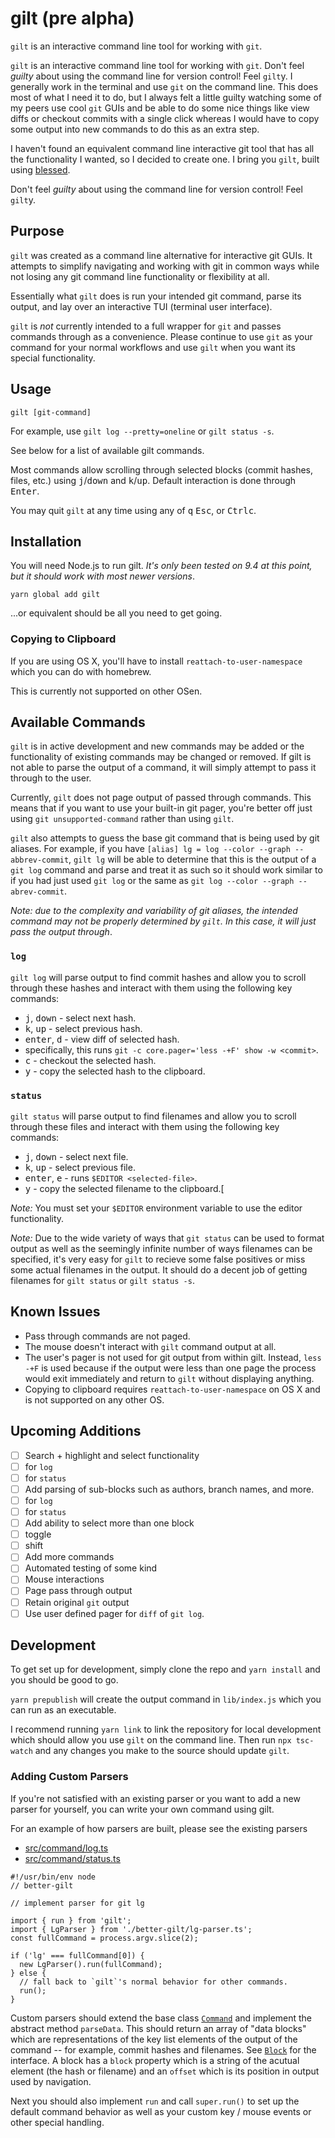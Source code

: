 # gilt (pre alpha)
`gilt` is an interactive command line tool for working with `git`.

`gilt` is an interactive command line tool for working with `git`. Don't feel
*guilty* about using the command line for version control! Feel `gilt`y.
I generally work in the terminal and use `git` on the command line. This does
most of what I need it to do, but I always felt a little guilty watching some
of my peers use cool `git` GUIs and be able to do some nice things like view
diffs or checkout commits with a single click whereas I would have to copy some
output into new commands to do this as an extra step.

I haven't found an equivalent command line interactive git tool that has all
the functionality I wanted, so I decided to create one. I bring you `gilt`,
built using [blessed](https://www.npmjs.com/package/blessed).

Don't feel _guilty_ about using the command line for version control!
Feel `gilt`y.

## Purpose
`gilt` was created as a command line alternative for interactive git GUIs. It
attempts to simplify navigating and working with git in common ways while not
losing any git command line functionality or flexibility at all.

Essentially what `gilt` does is run your intended git command, parse its
output, and lay over an interactive TUI (terminal user interface).

`gilt` is _not_ currently intended to a full wrapper for `git` and passes
commands through as a convenience. Please continue to use `git` as your command
for your normal workflows and use `gilt` when you want its special
functionality.

## Usage
```
gilt [git-command]
```

For example, use `gilt log --pretty=oneline` or `gilt status -s`.

See below for a list of available gilt commands.

Most commands allow scrolling through selected blocks (commit hashes, files,
etc.) using <kbd>j</kbd>/<kbd>down</kbd> and <kbd>k</kbd>/<kbd>up</kbd>.
Default interaction is done through <kbd>Enter</kbd>.

You may quit `gilt` at any time using any of <kbd>q</kbd> <kbd>Esc</kbd>, or
<kbd>Ctrl</kbd><kbd>c</kbd>.

## Installation
You will need Node.js to run gilt. _It's only been tested on 9.4 at this point,
but it should work with most newer versions_.

```
yarn global add gilt
```

...or equivalent should be all you need to get going.

### Copying to Clipboard

If you are using OS X, you'll have to install `reattach-to-user-namespace`
which you can do with homebrew.

This is currently not supported on other OSen.

## Available Commands
`gilt` is in active development and new commands may be added or the
functionality of existing commands may be changed or removed. If gilt is not
able to parse the output of a command, it will simply attempt to pass it
through to the user.

Currently, `gilt` does not page output of passed through commands. This means
that if you want to use your built-in git pager, you're better off just using
`git unsupported-command` rather than using `gilt`.

`gilt` also attempts to guess the base git command that is being used by
git aliases. For example, if you have `[alias] lg = log --color --graph
--abbrev-commit`, `gilt lg` will be able to determine that this is the output of a
`git log` command and parse and treat it as such so it should work similar to
if you had just used `git log` or the same as `git log --color --graph
--abrev-commit`.

_*Note:* due to the complexity and variability of git aliases, the intended
command may not be properly determined by `gilt`. In this case, it will just
pass the output through_.

### `log`
`gilt log` will parse output to find commit hashes and allow you to scroll
through these hashes and interact with them using the following key commands:

* <kbd>j</kbd>, <kbd>down</kbd> - select next hash.
* <kbd>k</kbd>, <kbd>up</kbd> - select previous hash.
* <kbd>enter</kbd>, <kbd>d</kbd> - view diff of selected hash.
 * specifically, this runs `git -c core.pager='less -+F' show -w <commit>`.
* <kbd>c</kbd> - checkout the selected hash.
* <kbd>y</kbd> - copy the selected hash to the clipboard.

### `status`
`gilt status` will parse output to find filenames and allow you to scroll
through these files and interact with them using the following key commands:

* <kbd>j</kbd>, <kbd>down</kbd> - select next file.
* <kbd>k</kbd>, <kbd>up</kbd> - select previous file.
* <kbd>enter</kbd>, <kbd>e</kbd> - runs `$EDITOR <selected-file>`.
* <kbd>y</kbd> - copy the selected filename to the clipboard.[

*Note:* You must set your `$EDITOR` environment variable to use the editor
functionality.

*Note:* Due to the wide variety of ways that `git status` can be used to
format output as well as the seemingly infinite number of ways filenames can
be specified, it's very easy for `gilt` to recieve some false positives or
miss some actual filenames in the output. It should do a decent job of getting
filenames for `gilt status` or `gilt status -s`.

## Known Issues
* Pass through commands are not paged.
* The mouse doesn't interact with `gilt` command output at all.
* The user's pager is not used for git output from within gilt. Instead,
 `less -+F` is used because if the output were less than one page the process
 would exit immediately and return to `gilt` without displaying anything.
* Copying to clipboard requires `reattach-to-user-namespace` on OS X and is not
 supported on any other OS.

## Upcoming Additions

* [ ] Search + highlight and select functionality
 * [ ] for `log`
 * [ ] for `status`
* [ ] Add parsing of sub-blocks such as authors, branch names, and more.
 * [ ] for `log`
 * [ ] for `status`
* [ ] Add ability to select more than one block
 * [ ] toggle
 * [ ] shift
* [ ] Add more commands
* [ ] Automated testing of some kind
* [ ] Mouse interactions
* [ ] Page pass through output
* [ ] Retain original `git` output
* [ ] Use user defined pager for `diff` of `git log`.

## Development
To get set up for development, simply clone the repo and `yarn install` and
you should be good to go.

`yarn prepublish` will create the output command in `lib/index.js` which you
can run as an executable.

I recommend running `yarn link` to link the repository for local development
which should allow you use `gilt` on the command line. Then run `npx tsc-watch`
and any changes you make to the source should update `gilt`.

### Adding Custom Parsers
If you're not satisfied with an existing parser or you want to add a new parser
for yourself, you can write your own command using gilt.

For an example of how parsers are built, please see the existing parsers
* [src/command/log.ts](./src/command/log.ts)
* [src/command/status.ts](./src/command/status.ts)

```node
#!/usr/bin/env node
// better-gilt

// implement parser for git lg

import { run } from 'gilt';
import { LgParser } from './better-gilt/lg-parser.ts';
const fullCommand = process.argv.slice(2);

if ('lg' === fullCommand[0]) {
  new LgParser().run(fullCommand);
} else {
  // fall back to `gilt`'s normal behavior for other commands.
  run();
}
```

Custom parsers should extend the base class [`Command`](./src/command/Command.ts)
and implement the abstract method `parseData`. This should return an array of
"data blocks" which are representations of the key list elements of the output
of the command -- for example, commit hashes and filenames. See [`Block`](./src/command/Command.ts)
for the interface. A block has a `block` property which is a string of the
acutual element (the hash or filename) and an `offset` which is its position
in output used by navigation.

Next you should also implement `run` and call `super.run()` to set up the
default command behavior as well as your custom key / mouse events or other
special handling.

